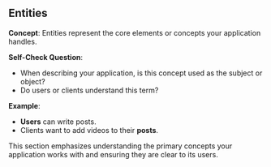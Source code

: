 ## Entities

**Concept**: Entities represent the core elements or concepts your application handles.

**Self-Check Question**:

- When describing your application, is this concept used as the subject or object?
- Do users or clients understand this term?

**Example**:

- **Users** can write posts.
- Clients want to add videos to their **posts**.

This section emphasizes understanding the primary concepts your application works with and ensuring they are clear to its users.
